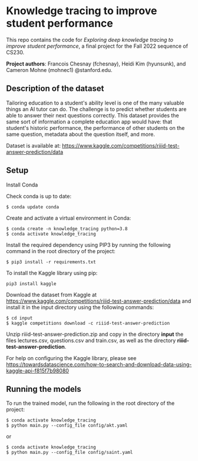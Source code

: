 # Knowledge tracing to improve student performance
This repo contains the code for *Exploring deep knowledge tracing to improve student performance*, a final project for the Fall 2022 sequence of CS230. 

**Project authors**: Francois Chesnay (fchesnay), Heidi Kim (hyunsunk), and Cameron Mohne (mohnec1) @stanford.edu. 

## Description of the dataset
Tailoring education to a student's ability level is one of the many valuable things an AI tutor can do. The challenge is to predict whether students are able to answer their next questions correctly. This dataset provides the same sort of information a complete education app would have: that student's historic performance, the performance of other students on the same question, metadata about the question itself, and more.

Dataset is available at: https://www.kaggle.com/competitions/riiid-test-answer-prediction/data



## Setup
Install Conda

Check conda is up to date:
```
$ conda update conda

```


Create and activate a virtual environment in Conda:
```
$ conda create -n knowledge_tracing python=3.8
$ conda activate knowledge_tracing

```

Install the required dependency using PIP3 by running the following command in the root directory of the project:
```
$ pip3 install -r requirements.txt

```

To install the Kaggle library using pip:
```
pip3 install kaggle

```
Download the dataset from Kaggle at https://www.kaggle.com/competitions/riiid-test-answer-prediction/data and install it in the input directory using the following commands:
```
$ cd input
$ kaggle competitions download -c riiid-test-answer-prediction 

```
Unzip riiid-test-answer-prediction.zip and copy in the directory **input** the files lectures.csv, questions.csv and train.csv, as well as the directory **riiid-test-answer-prediction**.


For help on configuring the Kaggle library, please see https://towardsdatascience.com/how-to-search-and-download-data-using-kaggle-api-f815f7b98080


## Running the models

To run the trained model, run the following in the root directory of the project: 
```
$ conda activate knowledge_tracing
$ python main.py --config_file config/akt.yaml

```

or
```
$ conda activate knowledge_tracing
$ python main.py --config_file config/saint.yaml

```

